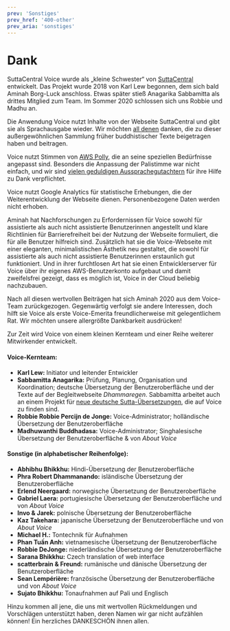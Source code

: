 ```yaml
---
prev: 'Sonstiges'
prev_href: '400-other'
prev_aria: 'sonstiges'
---
```

# Dank
SuttaCentral Voice wurde als „kleine Schwester“ von <a href="https://suttacentral.net" target="_blank">SuttaCentral</a> entwickelt. Das Projekt wurde 2018 von Karl Lew begonnen, dem sich bald Aminah Borg-Luck anschloss. Etwas später stieß Anagarika Sabbamitta als drittes Mitglied zum Team. Im Sommer 2020 schlossen sich uns Robbie und Madhu an.

Die Anwendung Voice nutzt Inhalte von der Webseite SuttaCentral und gibt sie als Sprachausgabe wieder. Wir möchten [all denen](/voice/de/301-wurdigung-sc) danken, die zu dieser außergewöhnlichen Sammlung früher buddhistischer Texte beigetragen haben und beitragen.

Voice nutzt Stimmen von <a href="https://aws.amazon.com/de/polly/?nc2=type_a" target="_blank">AWS Polly</a>, die an seine speziellen Bedürfnisse angepasst sind. Besonders die Anpassung der Palistimme war nicht einfach, und wir sind <a href="https://discourse.suttacentral.net/t/sc-voice-raveena-meets-slow-amy/10410" target="_blank">vielen geduldigen Aussprachegutachtern</a> für ihre Hilfe zu Dank verpflichtet.

Voice nutzt Google Analytics für statistische Erhebungen, die der Weiterentwicklung der Webseite dienen. Personenbezogene Daten werden nicht erhoben.

Aminah hat Nachforschungen zu Erfordernissen für Voice sowohl für assistierte als auch nicht assistierte Benutzerinnen angestellt und klare Richtlinien für Barrierefreiheit bei der Nutzung der Webseite formuliert, die für alle Benutzer hilfreich sind. Zusätzlich hat sie die Voice-Webseite mit einer eleganten, minimalistischen Ästhetik neu gestaltet, die sowohl für assistierte als auch nicht assistierte Benutzerinnen erstaunlich gut funktioniert. Und in ihrer furchtlosen Art hat sie einen Entwicklerserver für Voice über ihr eigenes AWS-Benutzerkonto aufgebaut und damit zweifelsfrei gezeigt, dass es möglich ist, Voice in der Cloud beliebig nachzubauen.

Nach all diesen wertvollen Beiträgen hat sich Aminah 2020 aus dem Voice-Team zurückgezogen. Gegenwärtig verfolgt sie andere Interessen, doch hilft sie Voice als erste Voice-Emerita freundlicherweise mit gelegentlichem Rat. Wir möchten unsere allergrößte Dankbarkeit ausdrücken!

Zur Zeit wird Voice von einem kleinen Kernteam und einer Reihe weiterer Mitwirkender entwickelt.
#### Voice-Kernteam:
- **Karl Lew:** Initiator und leitender Entwickler
- **Sabbamitta Anagarika:** Prüfung, Planung, Organisation und Koordination; deutsche Übersetzung der Benutzeroberfläche und der Texte auf der Begleitwebseite *Dhammaregen*. Sabbamitta arbeitet auch an einem Projekt für <a href="/dhammaregen/de/500-intro-de">neue deutsche Sutta-Übersetzungen</a>, die auf Voice zu finden sind.
- **Robbie Robbie Percijn de Jonge:** Voice-Administrator; holländische Übersetzung der Benutzeroberfläche
- **Madhuwanthi Buddhadasa:** Voice-Administrator; Singhalesische Übersetzung der Benutzeroberfläche & von *About Voice*

#### Sonstige (in alphabetischer Reihenfolge):
- **Abhibhu Bhikkhu:** Hindi-Übersetzung der Benutzeroberfläche
- **Phra Robert Dhammanando:** isländische Übersetzung der Benutzeroberfläche
- **Erlend Neergaard:** norwegische Übersetzung der Benutzeroberfläche
- **Gabriel Laera:** portugiesische Übersetzung der Benutzeroberfläche und von *About Voice*
- **Invo & Jarek:** polnische Übersetzung der Benutzeroberfläche
- **Kaz Takehara:** japanische Übersetzung der Benutzeroberfläche und von *About Voice*
- **Michael H.:** Tontechnik für Aufnahmen
- **Phan Tuấn Anh:** vietnamesische Übersetzung der Benutzeroberfläche
- **Robbie DeJonge:** niederländische Übersetzung der Benutzeroberfläche
- **Sarana Bhikkhu:** Czech translation of web interface
- **scatterbrain & Freund:** rumänische und dänische Übersetzung der Benutzeroberfläche
- **Sean Lempérière:** französische Übersetzung der Benutzeroberfläche und von *About Voice*
- **Sujato Bhikkhu:** Tonaufnahmen auf Pali und Englisch

Hinzu kommen all jene, die uns mit wertvollen Rückmeldungen und Vorschlägen unterstützt haben, deren Namen wir gar nicht aufzählen können! Ein herzliches DANKESCHÖN ihnen allen.
